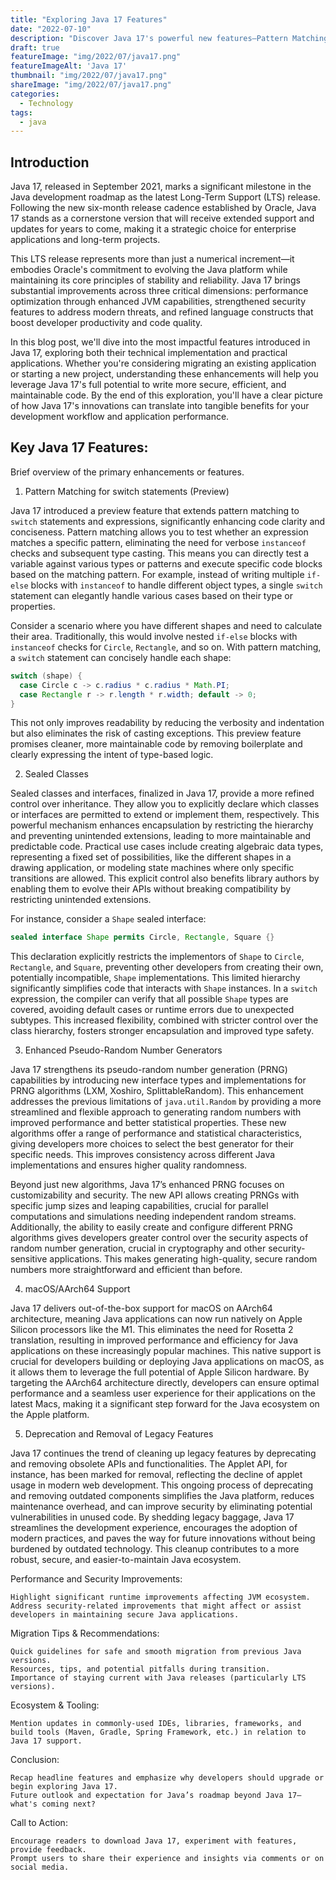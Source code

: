 ```yaml
---
title: "Exploring Java 17 Features"
date: "2022-07-10"
description: "Discover Java 17's powerful new features—Pattern Matching, Sealed Classes, and more—in this comprehensive guide!"
draft: true 
featureImage: "img/2022/07/java17.png"
featureImageAlt: 'Java 17'
thumbnail: "img/2022/07/java17.png"
shareImage: "img/2022/07/java17.png"
categories:
  - Technology
tags:
  - java
---
```


## Introduction

Java 17, released in September 2021, marks a significant milestone in the Java development roadmap as the latest Long-Term Support (LTS) release. Following the new six-month release cadence established by Oracle, Java 17 stands as a cornerstone version that will receive extended support and updates for years to come, making it a strategic choice for enterprise applications and long-term projects.

This LTS release represents more than just a numerical increment—it embodies Oracle's commitment to evolving the Java platform while maintaining its core principles of stability and reliability. Java 17 brings substantial improvements across three critical dimensions: performance optimization through enhanced JVM capabilities, strengthened security features to address modern threats, and refined language constructs that boost developer productivity and code quality.

In this blog post, we'll dive into the most impactful features introduced in Java 17, exploring both their technical implementation and practical applications. Whether you're considering migrating an existing application or starting a new project, understanding these enhancements will help you leverage Java 17's full potential to write more secure, efficient, and maintainable code. By the end of this exploration, you'll have a clear picture of how Java 17's innovations can translate into tangible benefits for your development workflow and application performance.


## Key Java 17 Features:

Brief overview of the primary enhancements or features.
1. Pattern Matching for switch statements (Preview)

Java 17 introduced a preview feature that extends pattern matching to `switch` statements and expressions, significantly enhancing code clarity and conciseness.  Pattern matching allows you to test whether an expression matches a specific pattern, eliminating the need for verbose `instanceof` checks and subsequent type casting. This means you can directly test a variable against various types or patterns and execute specific code blocks based on the matching pattern.  For example, instead of writing multiple `if-else` blocks with `instanceof` to handle different object types, a single `switch` statement can elegantly handle various cases based on their type or properties.

Consider a scenario where you have different shapes and need to calculate their area. Traditionally, this would involve nested `if-else` blocks with `instanceof` checks for `Circle`, `Rectangle`, and so on.  With pattern matching, a `switch` statement can concisely handle each shape: 

```java
switch (shape) { 
  case Circle c -> c.radius * c.radius * Math.PI; 
  case Rectangle r -> r.length * r.width; default -> 0; 
}
```  

This not only improves readability by reducing the verbosity and indentation but also eliminates the risk of casting exceptions.  This preview feature promises cleaner, more maintainable code by removing boilerplate and clearly expressing the intent of type-based logic.


2. Sealed Classes

Sealed classes and interfaces, finalized in Java 17, provide a more refined control over inheritance. They allow you to explicitly declare which classes or interfaces are permitted to extend or implement them, respectively.  This powerful mechanism enhances encapsulation by restricting the hierarchy and preventing unintended extensions, leading to more maintainable and predictable code.  Practical use cases include creating algebraic data types, representing a fixed set of possibilities, like the different shapes in a drawing application, or modeling state machines where only specific transitions are allowed. This explicit control also benefits library authors by enabling them to evolve their APIs without breaking compatibility by restricting unintended extensions.

For instance, consider a `Shape` sealed interface: 
```java
sealed interface Shape permits Circle, Rectangle, Square {}
```
This declaration explicitly restricts the implementors of `Shape` to `Circle`, `Rectangle`, and `Square`, preventing other developers from creating their own, potentially incompatible, `Shape` implementations.  This limited hierarchy significantly simplifies code that interacts with `Shape` instances.  In a `switch` expression, the compiler can verify that all possible `Shape` types are covered, avoiding default cases or runtime errors due to unexpected subtypes. This increased flexibility, combined with stricter control over the class hierarchy, fosters stronger encapsulation and improved type safety.

3. Enhanced Pseudo-Random Number Generators

Java 17 strengthens its pseudo-random number generation (PRNG) capabilities by introducing new interface types and implementations for PRNG algorithms (LXM, Xoshiro, SplittableRandom).  This enhancement addresses the previous limitations of `java.util.Random` by providing a more streamlined and flexible approach to generating random numbers with improved performance and better statistical properties.  These new algorithms offer a range of performance and statistical characteristics, giving developers more choices to select the best generator for their specific needs.  This improves consistency across different Java implementations and ensures higher quality randomness.

Beyond just new algorithms, Java 17’s enhanced PRNG focuses on customizability and security.  The new API allows creating PRNGs with specific jump sizes and leaping capabilities, crucial for parallel computations and simulations needing independent random streams.  Additionally, the ability to easily create and configure different PRNG algorithms gives developers greater control over the security aspects of random number generation, crucial in cryptography and other security-sensitive applications.  This makes generating high-quality, secure random numbers more straightforward and efficient than before.

4. macOS/AArch64 Support

Java 17 delivers out-of-the-box support for macOS on AArch64 architecture, meaning Java applications can now run natively on Apple Silicon processors like the M1. This eliminates the need for Rosetta 2 translation, resulting in improved performance and efficiency for Java applications on these increasingly popular machines.  This native support is crucial for developers building or deploying Java applications on macOS, as it allows them to leverage the full potential of Apple Silicon hardware. By targeting the AArch64 architecture directly, developers can ensure optimal performance and a seamless user experience for their applications on the latest Macs, making it a significant step forward for the Java ecosystem on the Apple platform.

5. Deprecation and Removal of Legacy Features

Java 17 continues the trend of cleaning up legacy features by deprecating and removing obsolete APIs and functionalities.  The Applet API, for instance, has been marked for removal, reflecting the decline of applet usage in modern web development.  This ongoing process of deprecating and removing outdated components simplifies the Java platform, reduces maintenance overhead, and can improve security by eliminating potential vulnerabilities in unused code.  By shedding legacy baggage, Java 17 streamlines the development experience, encourages the adoption of modern practices, and paves the way for future innovations without being burdened by outdated technology. This cleanup contributes to a more robust, secure, and easier-to-maintain Java ecosystem.

Performance and Security Improvements:

    Highlight significant runtime improvements affecting JVM ecosystem.
    Address security-related improvements that might affect or assist developers in maintaining secure Java applications.

Migration Tips & Recommendations:

    Quick guidelines for safe and smooth migration from previous Java versions.
    Resources, tips, and potential pitfalls during transition.
    Importance of staying current with Java releases (particularly LTS versions).

Ecosystem & Tooling:

    Mention updates in commonly-used IDEs, libraries, frameworks, and build tools (Maven, Gradle, Spring Framework, etc.) in relation to Java 17 support.

Conclusion:

    Recap headline features and emphasize why developers should upgrade or begin exploring Java 17.
    Future outlook and expectation for Java’s roadmap beyond Java 17—what's coming next?

Call to Action:

    Encourage readers to download Java 17, experiment with features, provide feedback.
    Prompt users to share their experience and insights via comments or on social media.
